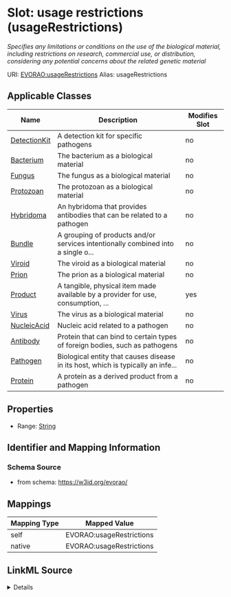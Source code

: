 

# Slot: usage restrictions (usageRestrictions) 


_Specifies any limitations or conditions on the use of the biological material, including restrictions on research, commercial use, or distribution, considering any potential concerns about the related genetic material_





URI: [EVORAO:usageRestrictions](https://w3id.org/evorao/usageRestrictions)
Alias: usageRestrictions

<!-- no inheritance hierarchy -->





## Applicable Classes

| Name | Description | Modifies Slot |
| --- | --- | --- |
| [DetectionKit](DetectionKit.md) | A detection kit for specific pathogens |  no  |
| [Bacterium](Bacterium.md) | The bacterium as a biological material |  no  |
| [Fungus](Fungus.md) | The fungus as a biological material |  no  |
| [Protozoan](Protozoan.md) | The protozoan as a biological material |  no  |
| [Hybridoma](Hybridoma.md) | An hybridoma that provides antibodies that can be related to a pathogen |  no  |
| [Bundle](Bundle.md) | A grouping of products and/or services intentionally combined into a single o... |  no  |
| [Viroid](Viroid.md) | The viroid as a biological material |  no  |
| [Prion](Prion.md) | The prion as a biological material |  no  |
| [Product](Product.md) | A tangible, physical item made available by a provider for use, consumption, ... |  yes  |
| [Virus](Virus.md) | The virus as a biological material |  no  |
| [NucleicAcid](NucleicAcid.md) | Nucleic acid related to a pathogen |  no  |
| [Antibody](Antibody.md) | Protein that can bind to certain types of foreign bodies, such as pathogens |  no  |
| [Pathogen](Pathogen.md) | Biological entity that causes disease in its host, which is typically an infe... |  no  |
| [Protein](Protein.md) | A protein as a derived product from a pathogen |  no  |







## Properties

* Range: [String](String.md)





## Identifier and Mapping Information







### Schema Source


* from schema: https://w3id.org/evorao/




## Mappings

| Mapping Type | Mapped Value |
| ---  | ---  |
| self | EVORAO:usageRestrictions |
| native | EVORAO:usageRestrictions |




## LinkML Source

<details>
```yaml
name: usageRestrictions
description: Specifies any limitations or conditions on the use of the biological
  material, including restrictions on research, commercial use, or distribution, considering
  any potential concerns about the related genetic material
title: usage restrictions
from_schema: https://w3id.org/evorao/
rank: 1000
alias: usageRestrictions
domain_of:
- Product
range: string
required: false
multivalued: false

```
</details>